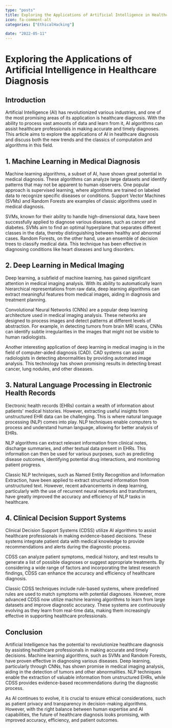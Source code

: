 ```yaml
---
type: "posts"
title: Exploring the Applications of Artificial Intelligence in Healthcare Diagnosis
icon: fa-comment-alt
categories: ["EthicalHacking"]

date: "2022-05-11"
---
```




# Exploring the Applications of Artificial Intelligence in Healthcare Diagnosis

## Introduction

Artificial Intelligence (AI) has revolutionized various industries, and one of the most promising areas of its application is healthcare diagnosis. With the ability to process vast amounts of data and learn from it, AI algorithms can assist healthcare professionals in making accurate and timely diagnoses. This article aims to explore the applications of AI in healthcare diagnosis and discuss both the new trends and the classics of computation and algorithms in this field.

## 1. Machine Learning in Medical Diagnosis

Machine learning algorithms, a subset of AI, have shown great potential in medical diagnosis. These algorithms can analyze large datasets and identify patterns that may not be apparent to human observers. One popular approach is supervised learning, where algorithms are trained on labeled data to recognize specific diseases or conditions. Support Vector Machines (SVMs) and Random Forests are examples of classic algorithms used in medical diagnosis.

SVMs, known for their ability to handle high-dimensional data, have been successfully applied to diagnose various diseases, such as cancer and diabetes. SVMs aim to find an optimal hyperplane that separates different classes in the data, thereby distinguishing between healthy and abnormal cases. Random Forests, on the other hand, use an ensemble of decision trees to classify medical data. This technique has been effective in diagnosing conditions like heart diseases and lung disorders.

## 2. Deep Learning in Medical Imaging

Deep learning, a subfield of machine learning, has gained significant attention in medical imaging analysis. With its ability to automatically learn hierarchical representations from raw data, deep learning algorithms can extract meaningful features from medical images, aiding in diagnosis and treatment planning.

Convolutional Neural Networks (CNNs) are a popular deep learning architecture used in medical imaging analysis. These networks are designed to process images and detect patterns at different levels of abstraction. For example, in detecting tumors from brain MRI scans, CNNs can identify subtle irregularities in the images that might not be visible to human radiologists.

Another interesting application of deep learning in medical imaging is in the field of computer-aided diagnosis (CAD). CAD systems can assist radiologists in detecting abnormalities by providing automated image analysis. This technology has shown promising results in detecting breast cancer, lung nodules, and other diseases.

## 3. Natural Language Processing in Electronic Health Records

Electronic health records (EHRs) contain a wealth of information about patients' medical histories. However, extracting useful insights from unstructured EHR data can be challenging. This is where natural language processing (NLP) comes into play. NLP techniques enable computers to process and understand human language, allowing for better analysis of EHRs.

NLP algorithms can extract relevant information from clinical notes, discharge summaries, and other textual data present in EHRs. This information can then be used for various purposes, such as predicting disease outcomes, identifying potential drug interactions, and monitoring patient progress.

Classic NLP techniques, such as Named Entity Recognition and Information Extraction, have been applied to extract structured information from unstructured text. However, recent advancements in deep learning, particularly with the use of recurrent neural networks and transformers, have greatly improved the accuracy and efficiency of NLP tasks in healthcare.

## 4. Clinical Decision Support Systems

Clinical Decision Support Systems (CDSS) utilize AI algorithms to assist healthcare professionals in making evidence-based decisions. These systems integrate patient data with medical knowledge to provide recommendations and alerts during the diagnostic process.

CDSS can analyze patient symptoms, medical history, and test results to generate a list of possible diagnoses or suggest appropriate treatments. By considering a wide range of factors and incorporating the latest research findings, CDSS can enhance the accuracy and efficiency of healthcare diagnosis.

Classic CDSS techniques include rule-based systems, where predefined rules are used to match symptoms with potential diagnoses. However, more advanced CDSS now utilize machine learning algorithms to learn from large datasets and improve diagnostic accuracy. These systems are continuously evolving as they learn from real-time data, making them increasingly effective in supporting healthcare professionals.

## Conclusion

Artificial Intelligence has the potential to revolutionize healthcare diagnosis by assisting healthcare professionals in making accurate and timely decisions. Machine learning algorithms, such as SVMs and Random Forests, have proven effective in diagnosing various diseases. Deep learning, particularly through CNNs, has shown promise in medical imaging analysis, aiding in the detection of tumors and other abnormalities. NLP techniques enable the extraction of valuable information from unstructured EHRs, while CDSS provides evidence-based recommendations during the diagnostic process.

As AI continues to evolve, it is crucial to ensure ethical considerations, such as patient privacy and transparency in decision-making algorithms. However, with the right balance between human expertise and AI capabilities, the future of healthcare diagnosis looks promising, with improved accuracy, efficiency, and patient outcomes.